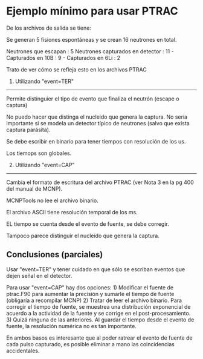 Ejemplo mínimo para usar PTRAC
==============================

De los archivos de salida se tiene:

Se generan 5 fisiones espontáneas y se crean 16 neutrones en total.

Neutrones que escapan : 5
Neutrones capturados en detector : 11
	- Capturados en 10B : 9
 	- Capturados en 6Li : 2

Trato de ver cómo se refleja esto en los archivos PTRAC


1) Utilizando "event=TER"
-------------------------

Permite distinguier el tipo de evento que finaliza el neutrón (escape o captura)

No puedo hacer que distinga el nucleido que genera la captura. No sería importante si
se modela un detector típico de neutrones (salvo que exista captura parásita).

Se debe escribir en binario para tener tiempos con resolución de los us.

Los tiemops son globales.

2) Utilizando "event=CAP"
------------------------

Cambia el formato de escritura del archivo PTRAC (ver Nota 3 en la pg 400 del manual de MCNP).

MCNPTools no lee el archivo binario.

El archivo ASCII tiene resolución temporal de los ms.

EL tiempo se cuenta desde el evento de fuente, se debe corregir.

Tampoco parece distinguir el nucleído que genera la captura.


Conclusiones (parciales)
------------------------

Usar "event=TER" y tener cuidado en que sólo se escriban eventos que dejen señal en el detector.

Para usar "event=CAP" hay dos opciones:
	1) Modificar el fuente de ptrac.F90 para aumentar la precisión y sumarle el tiempo de fuente (obligaría a recompilar MCNP)
	2) Tratar de leer el archivo binario. Para corregir el tiempo de fuente, se muestrea una distribución exponencial de
	   acuerdo a la actividad de la fuente y se corrige en el post-procesamiento.
	3) Quizá ninguna de las anteriores. Al guardar el tiempo desde el evento de fuente, la resolución numérica no es tan importante.

En ambos basos es interesante que al poder ratrear el evento de fuente de cada pulso capturado, es posible eliminar a mano las coincidencias
accidentales. 


